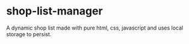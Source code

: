 # shop-list-manager
A dynamic shop list made with pure html, css, javascript and uses local storage to persist.
